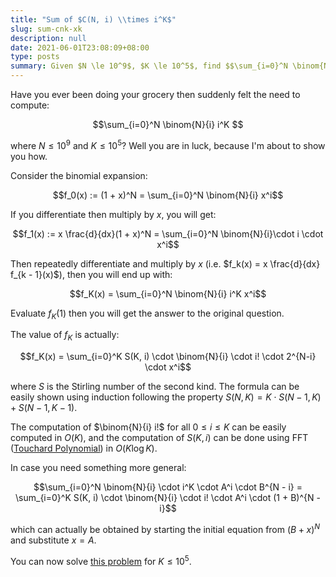 ```yaml
---
title: "Sum of $C(N, i) \\times i^K$"
slug: sum-cnk-xk
description: null
date: 2021-06-01T23:08:09+08:00
type: posts
summary: Given $N \le 10^9$, $K \le 10^5$, find $$\sum_{i=0}^N \binom{N}{i} i^K$$ 
---
```



Have you ever been doing your grocery then suddenly felt the need to compute:

$$\sum_{i=0}^N \binom{N}{i} i^K $$

where $N \le 10^9$ and $K \le 10^5$? Well you are in luck, because I'm about to show you how.

Consider the binomial expansion:

$$f_0(x) := (1 + x)^N = \sum_{i=0}^N \binom{N}{i} x^i$$

If you differentiate then multiply by $x$, you will get:

$$f_1(x) := x \frac{d}{dx}(1 + x)^N = \sum_{i=0}^N \binom{N}{i}\cdot i \cdot x^i$$

Then repeatedly differentiate and multiply by $x$ (i.e. $f_k(x) = x \frac{d}{dx} f_{k - 1}(x)$), then you will end up with:

$$f_K(x) = \sum_{i=0}^N \binom{N}{i} i^K x^i$$

Evaluate $f_K(1)$ then you will get the answer to the original question.

The value of $f_K$ is actually:

$$f_K(x) = \sum_{i=0}^K S(K, i) \cdot \binom{N}{i} \cdot i! \cdot 2^{N-i} \cdot x^i$$

where $S$ is the Stirling number of the second kind.
The formula can be easily shown using induction following the property $S(N, K) = K \cdot S(N - 1, K) + S(N - 1, K - 1)$.

The computation of $\binom{N}{i} i!$ for all $0 \le i \le K$ can be easily computed in $O(K)$, and the computation of $S(K, i)$ can be done using FFT ([Touchard Polynomial](https://en.wikipedia.org/wiki/Touchard_polynomials)) in $O(K \log K)$.

In case you need something more general:

$$\sum_{i=0}^N \binom{N}{i} \cdot i^K \cdot A^i \cdot B^{N - i} = \sum_{i=0}^K S(K, i) \cdot \binom{N}{i} \cdot i! \cdot A^i \cdot (1 + B)^{N - i}$$

which can actually be obtained by starting the initial equation from $(B + x)^N$ and substitute $x = A$.

You can now solve [this problem](https://codeforces.com/problemset/problem/1278/F) for $K \le 10^5$.
